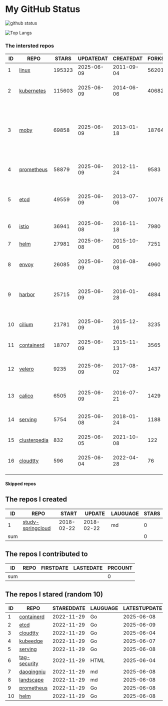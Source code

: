 # My GitHub Status

<img src="https://github-readme-stats-1.yihong0618.vercel.app/api?username=daoqingniu&show_icons=true&&&hide_title=true&count_private=true" alt="github status" />

![Top Langs](https://github-readme-stats-1.yihong0618.vercel.app/api/top-langs/?username=daoqingniu&layout=compact)

<!--START_SECTION:github_repos-->
### The intersted repos
| ID |                              REPO                               | STARS  | UPDATEDAT  | CREATEDAT  | FORKSCOUNT |                                                DESCRIPTIONS                                                |
|----|-----------------------------------------------------------------|--------|------------|------------|------------|------------------------------------------------------------------------------------------------------------|
|  1 | [linux](https://github.com/torvalds/linux)                      | 195323 | 2025-06-09 | 2011-09-04 |      56201 | Linux kernel source tree                                                                                   |
|  2 | [kubernetes](https://github.com/kubernetes/kubernetes)          | 115603 | 2025-06-09 | 2014-06-06 |      40682 | Production-Grade Container Scheduling and Management                                                       |
|  3 | [moby](https://github.com/moby/moby)                            |  69858 | 2025-06-09 | 2013-01-18 |      18764 | The Moby Project - a collaborative project for the container ecosystem to assemble container-based systems |
|  4 | [prometheus](https://github.com/prometheus/prometheus)          |  58879 | 2025-06-09 | 2012-11-24 |       9583 | The Prometheus monitoring system and time series database.                                                 |
|  5 | [etcd](https://github.com/etcd-io/etcd)                         |  49559 | 2025-06-09 | 2013-07-06 |      10078 | Distributed reliable key-value store for the most critical data of a distributed system                    |
|  6 | [istio](https://github.com/istio/istio)                         |  36941 | 2025-06-08 | 2016-11-18 |       7980 | Connect, secure, control, and observe services.                                                            |
|  7 | [helm](https://github.com/helm/helm)                            |  27981 | 2025-06-08 | 2015-10-06 |       7251 | The Kubernetes Package Manager                                                                             |
|  8 | [envoy](https://github.com/envoyproxy/envoy)                    |  26085 | 2025-06-09 | 2016-08-08 |       4960 | Cloud-native high-performance edge/middle/service proxy                                                    |
|  9 | [harbor](https://github.com/goharbor/harbor)                    |  25715 | 2025-06-09 | 2016-01-28 |       4884 | An open source trusted cloud native registry project that stores, signs, and scans content.                |
| 10 | [cilium](https://github.com/cilium/cilium)                      |  21781 | 2025-06-09 | 2015-12-16 |       3235 | eBPF-based Networking, Security, and Observability                                                         |
| 11 | [containerd](https://github.com/containerd/containerd)          |  18707 | 2025-06-09 | 2015-11-13 |       3565 | An open and reliable container runtime                                                                     |
| 12 | [velero](https://github.com/vmware-tanzu/velero)                |   9235 | 2025-06-09 | 2017-08-02 |       1437 | Backup and migrate Kubernetes applications and their persistent volumes                                    |
| 13 | [calico](https://github.com/projectcalico/calico)               |   6505 | 2025-06-09 | 2016-07-21 |       1429 | Cloud native networking and network security                                                               |
| 14 | [serving](https://github.com/knative/serving)                   |   5754 | 2025-06-08 | 2018-01-24 |       1188 | Kubernetes-based, scale-to-zero, request-driven compute                                                    |
| 15 | [clusterpedia](https://github.com/clusterpedia-io/clusterpedia) |    832 | 2025-06-05 | 2021-10-08 |        122 | The Encyclopedia of Kubernetes clusters                                                                    |
| 16 | [cloudtty](https://github.com/cloudtty/cloudtty)                |    596 | 2025-06-04 | 2022-04-28 |         76 | A Friendly Kubernetes CloudShell (Web Terminal) !                                                          |



#### Skipped repos
<!--END_SECTION:github_repos-->

<!--START_SECTION:my_github-->
## The repos I created
| ID  |                                 REPO                                 |   START    |   UPDATE   | LAUGUAGE | STARS |
|-----|----------------------------------------------------------------------|------------|------------|----------|-------|
|   1 | [study-springcloud](https://github.com/daoqingniu/study-springcloud) | 2018-02-22 | 2018-02-22 | md       |     0 |
| sum |                                                                      |            |            |          |     0 |

## The repos I contributed to
| ID  | REPO | FIRSTDATE | LASTEDATE | PRCOUNT |
|-----|------|-----------|-----------|---------|
| sum |      |           |           |       0 |

## The repos I stared (random 10)
| ID |                          REPO                          | STAREDDATE | LAUGUAGE | LATESTUPDATE |
|----|--------------------------------------------------------|------------|----------|--------------|
|  1 | [containerd](https://github.com/containerd/containerd) | 2022-11-29 | Go       | 2025-06-08   |
|  2 | [etcd](https://github.com/etcd-io/etcd)                | 2022-11-29 | Go       | 2025-06-09   |
|  3 | [cloudtty](https://github.com/cloudtty/cloudtty)       | 2022-11-29 | Go       | 2025-06-04   |
|  4 | [kubeedge](https://github.com/kubeedge/kubeedge)       | 2022-11-29 | Go       | 2025-06-07   |
|  5 | [serving](https://github.com/knative/serving)          | 2022-11-29 | Go       | 2025-06-08   |
|  6 | [tag-security](https://github.com/cncf/tag-security)   | 2022-11-29 | HTML     | 2025-06-04   |
|  7 | [daoqingniu](https://github.com/daoqingniu/daoqingniu) | 2022-11-29 | md       | 2025-06-08   |
|  8 | [landscape](https://github.com/cncf/landscape)         | 2022-11-29 | md       | 2025-06-08   |
|  9 | [prometheus](https://github.com/prometheus/prometheus) | 2022-11-29 | Go       | 2025-06-08   |
| 10 | [helm](https://github.com/helm/helm)                   | 2022-11-29 | Go       | 2025-06-08   |

<!--END_SECTION:my_github-->
